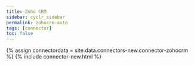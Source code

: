 ```yaml
---
title: Zoho CRM
sidebar: cyclr_sidebar
permalink: zohocrm-auto
tags: [connector]
toc: false
---
```

{% assign connectordata = site.data.connectors-new.connector-zohocrm %}
{% include connector-new.html %}	